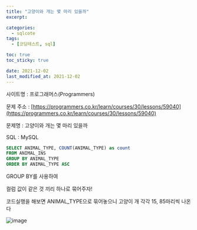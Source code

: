 ```yaml
---
title: "고양이와 개는 몇 마리 있을까"
excerpt:

categories:
  - sqlcote
tags:
  - [코딩테스트, sql]

toc: true
toc_sticky: true

date: 2021-12-02
last_modified_at: 2021-12-02
---
```


사이트명 : 프로그래머스(Programmers)

문제 주소 : [https://programmers.co.kr/learn/courses/30/lessons/59040](https://programmers.co.kr/learn/courses/30/lessons/59040)

문제명 : 고양이와 개는 몇 마리 있을까

SQL : MySQL

```sql
SELECT ANIMAL_TYPE, COUNT(ANIMAL_TYPE) as count
FROM ANIMAL_INS
GROUP BY ANIMAL_TYPE
ORDER BY ANIMAL_TYPE ASC
```

GROUP BY를 사용하여

컬럼 값이 같은 것 끼리 하나로 묶어주자!

코드실행을 해보면 ANIMAL_TYPE으로 묶어놓으니 고양이 개 각각 15, 85마리씩 나온다

![image](https://user-images.githubusercontent.com/43924464/144368390-b8c76886-47f9-48d5-a051-da27fbc8ae45.png)
